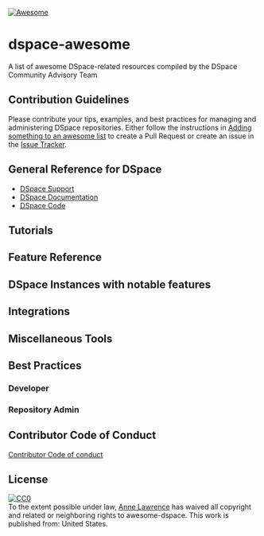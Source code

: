 [![Awesome](https://awesome.re/badge.svg)](https://awesome.re)
# dspace-awesome
A list of awesome DSpace-related resources compiled by the DSpace Community Advisory Team

## Contribution Guidelines

Please contribute your tips, examples, and best practices for managing and administering DSpace repositories. Either follow the instructions in [Adding something to an awesome list](https://github.com/sindresorhus/awesome/blob/master/contributing.md#adding-something-to-an-awesome-list) to create a Pull Request or create an issue in the [Issue Tracker](https://github.com/DSpace-Labs/awesome-dspace/issues).

## General Reference for DSpace

- [DSpace Support](https://wiki.duraspace.org/display/DSPACE/Support)
- [DSpace Documentation](https://wiki.duraspace.org/display/DSDOC6x/DSpace+6.x+Documentation)
- [DSpace Code](https://github.com/DSpace/DSpace)

## Tutorials
## Feature Reference
## DSpace Instances with notable features
## Integrations
## Miscellaneous Tools
## Best Practices
### Developer
### Repository Admin

## Contributor Code of Conduct
[Contributor Code of conduct](code-of-conduct.md)
## License
<p xmlns:dct="http://purl.org/dc/terms/" xmlns:vcard="http://www.w3.org/2001/vcard-rdf/3.0#">
  <a rel="license"
     href="http://creativecommons.org/publicdomain/zero/1.0/">
    <img src="http://i.creativecommons.org/p/zero/1.0/88x31.png" style="border-style: none;" alt="CC0" />
  </a>
  <br />
  To the extent possible under law,
  <a rel="dct:publisher"
     href="https://github.com/DSpace-Labs/awesome-dspace/edit/master/README.md">
    <span property="dct:title">Anne Lawrence</span></a>
  has waived all copyright and related or neighboring rights to
  <span property="dct:title">awesome-dspace</span>.
This work is published from:
<span property="vcard:Country" datatype="dct:ISO3166"
      content="US" about="https://github.com/DSpace-Labs/awesome-dspace/edit/master/README.md">
  United States</span>.
</p>
